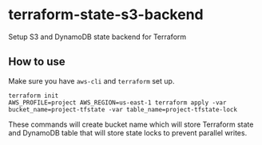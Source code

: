 # terraform-state-s3-backend

Setup S3 and DynamoDB state backend for Terraform

## How to use

Make sure you have `aws-cli` and `terraform` set up.

```
terraform init
AWS_PROFILE=project AWS_REGION=us-east-1 terraform apply -var bucket_name=project-tfstate -var table_name=project-tfstate-lock
```

These commands will create bucket name which will store Terraform state and
DynamoDB table that will store state locks to prevent parallel writes.
